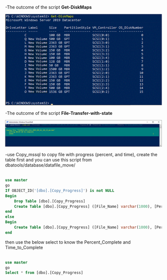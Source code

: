 -The outcome of the script **Get-DiskMaps**

![alt text](https://github.com/MohamedAbdelhalem/dbatools/blob/main/Get-DiskMaps.gif)


-The outcome of the script **File-Transfer-with-state**

![alt text](https://github.com/MohamedAbdelhalem/dbatools/blob/main/File-Transfer-with-state.gif)


-use Copy_mssql to copy file with progress (percent, and time), create the table first and you can use this script from dbatools/database/datafile_move/

```SQL

use master
go
If OBJECT_ID('[dbo].[Copy_Progress]') is not NULL
Begin
	Drop Table [dbo].[Copy_Progress]
	Create Table [dbo].[Copy_Progress] ([File_Name] varchar(1000), [Percent_complete] Varchar(25), [Time_to_Complete] Varchar(25))
end
else
Begin
	Create Table [dbo].[Copy_Progress] ([File_Name] varchar(1000), [Percent_complete] Varchar(25), [Time_to_Complete] Varchar(25))
end
```
then use the below select to know the Percent_Complete and Time_to_Complete

```SQL

use master
go
Select * from [dbo].[Copy_Progress]

```
